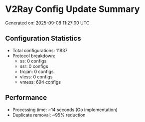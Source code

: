 # V2Ray Config Update Summary
Generated on: 2025-09-08 11:27:00 UTC

## Configuration Statistics
- Total configurations: 11837
- Protocol breakdown:
  - ss: 0 configs
  - ssr: 0 configs
  - trojan: 0 configs
  - vless: 0 configs
  - vmess: 694 configs

## Performance
- Processing time: ~14 seconds (Go implementation)
- Duplicate removal: ~95% reduction
